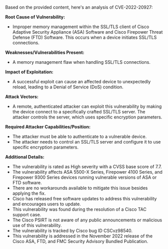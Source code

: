 Based on the provided content, here's an analysis of CVE-2022-20927:

**Root Cause of Vulnerability:**
- Improper memory management within the SSL/TLS client of Cisco Adaptive Security Appliance (ASA) Software and Cisco Firepower Threat Defense (FTD) Software. This occurs when a device initiates SSL/TLS connections.

**Weaknesses/Vulnerabilities Present:**
- A memory management flaw when handling SSL/TLS connections.

**Impact of Exploitation:**
- A successful exploit can cause an affected device to unexpectedly reload, leading to a Denial of Service (DoS) condition.

**Attack Vectors:**
- A remote, authenticated attacker can exploit this vulnerability by making the device connect to a specifically crafted SSL/TLS server. The attacker controls the server, which uses specific encryption parameters.

**Required Attacker Capabilities/Position:**
- The attacker must be able to authenticate to a vulnerable device.
- The attacker needs to control an SSL/TLS server and configure it to use specific encryption parameters.

**Additional Details:**

- The vulnerability is rated as High severity with a CVSS base score of 7.7.
- The vulnerability affects ASA 5500-X Series, Firepower 4100 Series, and Firepower 9300 Series devices running vulnerable versions of ASA or FTD software.
- There are no workarounds available to mitigate this issue besides applying the fix.
- Cisco has released free software updates to address this vulnerability and encourages users to update.
- This vulnerability was found during the resolution of a Cisco TAC support case.
- The Cisco PSIRT is not aware of any public announcements or malicious use of this vulnerability.
- The vulnerability is tracked by Cisco bug ID CSCvz98540.
- This vulnerability is addressed in the November 2022 release of the Cisco ASA, FTD, and FMC Security Advisory Bundled Publication.